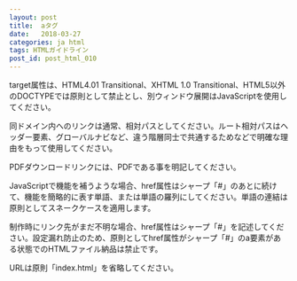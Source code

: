 ```yaml
---
layout: post
title:  aタグ
date:   2018-03-27
categories: ja html
tags: HTMLガイドライン
post_id: post_html_010
---
```

target属性は、HTML4.01 Transitional、XHTML 1.0 Transitional、HTML5以外のDOCTYPEでは原則として禁止とし、別ウィンドウ展開はJavaScriptを使用してください。

同ドメイン内へのリンクは通常、相対パスとしてください。ルート相対パスはヘッダー要素、グローバルナビなど、違う階層同士で共通するためなどで明確な理由をもって使用してください。

PDFダウンロードリンクには、PDFである事を明記してください。

JavaScriptで機能を補うような場合、href属性はシャープ「#」のあとに続けて、機能を簡略的に表す単語、または単語の羅列にしてください。単語の連結は原則としてスネークケースを適用します。

制作時にリンク先がまだ不明な場合、href属性はシャープ「#」を記述してください。設定漏れ防止のため、原則としてhref属性がシャープ「#」のa要素がある状態でのHTMLファイル納品は禁止です。

URLは原則「index.html」を省略してください。
